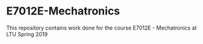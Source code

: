 # E7012E-Mechatronics
This repository contains work done for the course E7012E - Mechatronics at LTU Spring 2019
